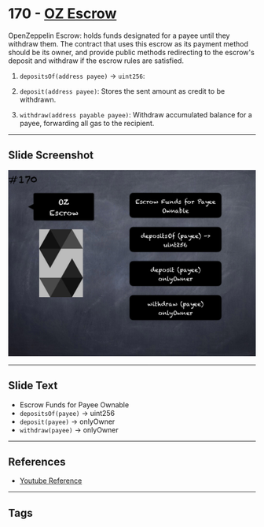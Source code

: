# 170 - [OZ Escrow](OZ%20Escrow.md)
OpenZeppelin Escrow: holds funds designated for a payee until they withdraw them. The contract that uses this escrow as its payment method should be its owner, and provide public methods redirecting to the escrow's deposit and withdraw if the escrow rules are satisfied.

1.  `depositsOf(address payee)` → `uint256`: 
    
2.  `deposit(address payee)`: Stores the sent amount as credit to be withdrawn.
    
3.  `withdraw(address payable payee)`: Withdraw accumulated balance for a payee, forwarding all gas to the recipient.

___
## Slide Screenshot
![170.png](../../images/3.Solidity%20201/170.png)
___
## Slide Text
- Escrow Funds for Payee Ownable
- `depositsOf(payee)` -> uint256
- `deposit(payee)` -> onlyOwner
- `withdraw(payee)` -> onlyOwner
___
## References
- [Youtube Reference](https://youtu.be/L_9Fk6HRwpU?t=669)
___
## Tags